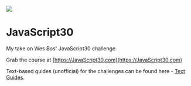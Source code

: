 ![](https://javascript30.com/images/JS3-social-share.png)

# JavaScript30

My take on Wes Bos' JavaScript30 challenge

Grab the course at [https://JavaScript30.com](https://JavaScript30.com)

Text-based guides (unofficial) for the challenges can be found here - [Text Guides](https://github.com/nitishdayal/JavaScript30).
